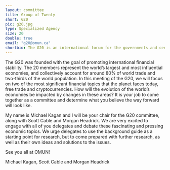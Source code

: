 ```yaml
---
layout: committee
title: Group of Twenty
short: G20
pic: g20.jpg
type: Specialized Agency
size: 20
double: true
email: "g20@omun.ca"
shortbio: The G20 is an international forum for the governments and central bank governors of twenty nations all over the globe. The G20 aims to discuss policy issues pertaining to the promotion of international financial stability.
---
```


The G20 was founded with the goal of promoting international financial stability. The 20 members represent the world’s largest and most influential economies, and collectively account for around 80% of world trade and two-thirds of the world population. In this meeting of the G20, we will focus on two of the most significant financial topics that the planet faces today, free trade and cryptocurrencies. How will the evolution of the world’s economies be impacted by changes in these areas? It is your job to come together as a committee and determine what you believe the way forward will look like.

My name is Michael Kagan and I will be your chair for the G20 committee, along with Scott Cable and Morgan Headrick. We are very excited to engage with all of you delegates and debate these fascinating and pressing economic topics. We urge delegates to use the background guide as a starting point for research, but to come prepared with further research, as well as their own ideas and solutions to the issues.

See you all at OMUN!

Michael Kagan, Scott Cable and Morgan Headrick
